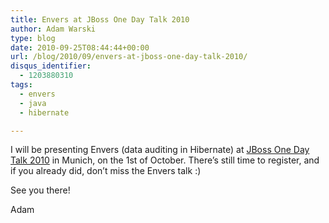 ```yaml
---
title: Envers at JBoss One Day Talk 2010
author: Adam Warski
type: blog
date: 2010-09-25T08:44:44+00:00
url: /blog/2010/09/envers-at-jboss-one-day-talk-2010/
disqus_identifier:
  - 1203880310
tags:
  - envers
  - java
  - hibernate

---
```

I will be presenting Envers (data auditing in Hibernate) at [JBoss One Day Talk 2010][1] in Munich, on the 1st of October. There&#8217;s still time to register, and if you already did, don&#8217;t miss the Envers talk :)

See you there!

Adam

 [1]: http://onedaytalk.org/
